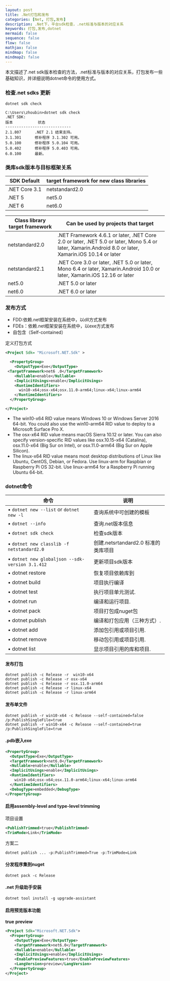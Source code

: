 ```yaml
---
layout: post
title: .Net打包和发布
categories: [Net, 打包,发布]
description: .Net下，平台sdk检查，.net标准与版本的对应关系
keywords: 打包,发布,dotnet
mermaid: false
sequence: false
flow: false
mathjax: false
mindmap: false
mindmap2: false
---
```

本文描述了.net sdk版本检查的方法，.net标准与版本的对应关系，打包发布一些基础知识，并详细说明dotnet命令的使用方式。

### 检查.net sdks 更新
```shell
dotnet sdk check

C:\Users\zhoubin>dotnet sdk check
.NET SDK:
版本           状态
-----------------------------
2.1.807      .NET 2.1 结束支持。
3.1.301      修补程序 3.1.302 可用。
5.0.100      修补程序 5.0.104 可用。
5.0.402      修补程序 5.0.403 可用。
6.0.100      最新。
```

### 类库sdk版本与目标框架关系
SDK Default|target framework for new class libraries
-|-
.NET Core 3.1 |netstandard2.0
.NET 5 |net5.0
.NET 6 |net6.0

Class library target framework|Can be used by projects that target
-|-
netstandard2.0| .NET Framework 4.6.1 or later, .NET Core 2.0 or later, .NET 5.0 or later, Mono 5.4 or later, Xamarin.Android 8.0 or later, Xamarin.iOS 10.14 or later
netstandard2.1 |.NET Core 3.0 or later, .NET 5.0 or later, Mono 6.4 or later, Xamarin.Android 10.0 or later, Xamarin.iOS 12.16 or later
net5.0 |.NET 5.0 or later
net6.0 |.NET 6.0 or later

### 发布方式
- FDD:依赖.net框架安装在系统中，以dll方式发布
- FDEs：依赖.net框架安装在系统中，以exe方式发布
- 自包含（Self-contained）

定义打包方式
```xml
<Project Sdk= "Microsoft.NET.Sdk" >

  <PropertyGroup>
    <OutputType>Exe</OutputType>
 <TargetFramework>net6 .0</TargetFramework>
    <Nullable>enable</Nullable>
    <ImplicitUsings>enable</ImplicitUsings>
    <RuntimeIdentifiers>
      win10-x64;osx-x64;osx.11.0-arm64;linux-x64;linux-arm64
    </RuntimeIdentifiers>
  </PropertyGroup>

</Project>
```
- The win10-x64 RID value means Windows 10 or Windows Server 2016 64-bit. 
You could also use the win10-arm64 RID value to deploy to a Microsoft Surface 
Pro X.
- The osx-x64 RID value means macOS Sierra 10.12 or later. You can also specify 
version-specific RID values like osx.10.15-x64 (Catalina), osx.11.0-x64 (Big 
Sur on Intel), or osx.11.0-arm64 (Big Sur on Apple Silicon).
- The linux-x64 RID value means most desktop distributions of Linux like 
Ubuntu, CentOS, Debian, or Fedora. Use linux-arm for Raspbian or Raspberry 
Pi OS 32-bit. Use linux-arm64 for a Raspberry Pi running Ubuntu 64-bit.

### dotnet命令
命令|说明
-|-
• `dotnet new --list` or `dotnet new -l`|查询系统中可创建的模板
• `dotnet --info`|查询.net版本信息
• `dotnet sdk check`|检查sdk版本
• `dotnet new classlib -f netstandard2.0`|创建.netsrtandard2.0 标准的类库项目
• `dotnet new globaljson --sdk-version 3.1.412`|更新项目sdk版本
• dotnet restore| 恢复项目依赖库到
• dotnet build| 项目执行编译
• dotnet test| 执行项目单元测试.
• dotnet run| 编译和运行项目.
• dotnet pack| 项目打包成nuget包
• dotnet publish| 编译和打包应用（三种方式）.
• dotnet add| 添加包引用或项目引用.
• dotnet remove| 移动包引用或项目引用.
• dotnet list| 显示项目引用的库和项目.

#### 发布打包
```shell
dotnet publish -c Release -r  win10-x64
dotnet publish -c Release -r osx-x64
dotnet publish -c Release -r osx.11.0-arm64
dotnet publish -c Release -r linux-x64
dotnet publish -c Release -r linux-arm64
```
#### 发布单文件
```shell
dotnet publish -r win10-x64 -c Release --self-contained=false /p:PublishSingleFile=true
dotnet publish -r win10-x64 -c Release --self-contained=true /p:PublishSingleFile=true
```

#### .pdb嵌入exe
```xml
<PropertyGroup>
  <OutputType>Exe</OutputType>
  <TargetFramework>net6.0</TargetFramework>
  <Nullable>enable</Nullable>
  <ImplicitUsings>enable</ImplicitUsings>
  <RuntimeIdentifiers>
    win10-x64;osx-x64;osx.11.0-arm64;linux-x64;linux-arm64
  </RuntimeIdentifiers>
  <DebugType>embedded</DebugType>
</PropertyGroup>
```

#### 启用assembly-level and type-level trimming
项目设置
```xml
<PublishTrimmed>true</PublishTrimmed>
<TrimMode>Link</TrimMode>
```
方案二
```shell
dotnet publish ... -p:PublishTrimmed=True -p:TrimMode=Link
```

#### 分发程序集到nuget
```shell
dotnet pack -c Release
```

#### .net 升级助手安装
```shell
dotnet tool install -g upgrade-assistant
```

#### 启用预览版本功能
**<EnablePreviewFeatures>true</EnablePreviewFeatures>**
**<LangVersion>preview</LangVersion>**
```xml
<Project Sdk="Microsoft.NET.Sdk">
  <PropertyGroup>
    <OutputType>Exe</OutputType>
    <TargetFramework>net6.0</TargetFramework>
    <Nullable>enable</Nullable>
    <ImplicitUsings>enable</ImplicitUsings>
    <EnablePreviewFeatures>true</EnablePreviewFeatures>
    <LangVersion>preview</LangVersion>
  </PropertyGroup>
</Project>
```

